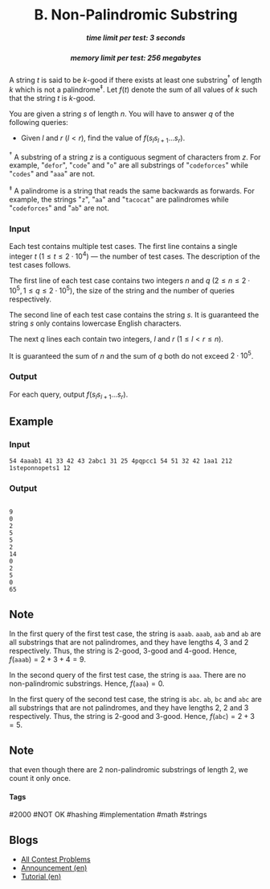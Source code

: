 <h1 style='text-align: center;'> B. Non-Palindromic Substring</h1>

<h5 style='text-align: center;'>time limit per test: 3 seconds</h5>
<h5 style='text-align: center;'>memory limit per test: 256 megabytes</h5>

A string $t$ is said to be $k$-good if there exists at least one substring$^\dagger$ of length $k$ which is not a palindrome$^\ddagger$. Let $f(t)$ denote the sum of all values of $k$ such that the string $t$ is $k$-good.

You are given a string $s$ of length $n$. You will have to answer $q$ of the following queries:

* Given $l$ and $r$ ($l < r$), find the value of $f(s_ls_{l + 1}\ldots s_r)$.

$^\dagger$ A substring of a string $z$ is a contiguous segment of characters from $z$. For example, "$\mathtt{defor}$", "$\mathtt{code}$" and "$\mathtt{o}$" are all substrings of "$\mathtt{codeforces}$" while "$\mathtt{codes}$" and "$\mathtt{aaa}$" are not.

$^\ddagger$ A palindrome is a string that reads the same backwards as forwards. For example, the strings "$\texttt{z}$", "$\texttt{aa}$" and "$\texttt{tacocat}$" are palindromes while "$\texttt{codeforces}$" and "$\texttt{ab}$" are not.

### Input

Each test contains multiple test cases. The first line contains a single integer $t$ ($1 \leq t \leq 2 \cdot 10^4$) — the number of test cases. The description of the test cases follows.

The first line of each test case contains two integers $n$ and $q$ ($2 \le n \le 2 \cdot 10^5, 1 \le q \le 2 \cdot 10^5$), the size of the string and the number of queries respectively.

The second line of each test case contains the string $s$. It is guaranteed the string $s$ only contains lowercase English characters.

The next $q$ lines each contain two integers, $l$ and $r$ ($1 \le l < r \le n$). 

It is guaranteed the sum of $n$ and the sum of $q$ both do not exceed $2 \cdot 10^5$.

### Output

For each query, output $f(s_ls_{l + 1}\ldots s_r)$.

## Example

### Input


```text
54 4aaab1 41 33 42 43 2abc1 31 25 4pqpcc1 54 51 32 42 1aa1 212 1steponnopets1 12
```
### Output

```text

9
0
2
5
5
2
14
0
2
5
0
65

```
## Note

In the first query of the first test case, the string is $\mathtt{aaab}$. $\mathtt{aaab}$, $\mathtt{aab}$ and $\mathtt{ab}$ are all substrings that are not palindromes, and they have lengths $4$, $3$ and $2$ respectively. Thus, the string is $2$-good, $3$-good and $4$-good. Hence, $f(\mathtt{aaab}) = 2 + 3 + 4 = 9$.

In the second query of the first test case, the string is $\mathtt{aaa}$. There are no non-palindromic substrings. Hence, $f(\mathtt{aaa}) = 0$.

In the first query of the second test case, the string is $\mathtt{abc}$. $\mathtt{ab}$, $\mathtt{bc}$ and $\mathtt{abc}$ are all substrings that are not palindromes, and they have lengths $2$, $2$ and $3$ respectively. Thus, the string is $2$-good and $3$-good. Hence, $f(\mathtt{abc}) = 2 + 3 = 5$. 
## Note

 that even though there are $2$ non-palindromic substrings of length $2$, we count it only once.



#### Tags 

#2000 #NOT OK #hashing #implementation #math #strings 

## Blogs
- [All Contest Problems](../Codeforces_Round_934_(Div._1).md)
- [Announcement (en)](../blogs/Announcement_(en).md)
- [Tutorial (en)](../blogs/Tutorial_(en).md)

